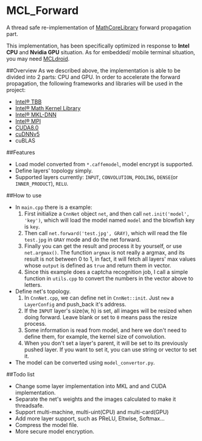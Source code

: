 # MCL_Forward
A thread safe re-implementation of [MathCoreLibrary](https://github.com/CompileSense/Temporary_MathCoreLibrary) forward propagation part.

This implementation, has been specifically optimized in response to **Intel CPU** and **Nvidia GPU** situation. As  for embedded/ mobile terminal situation, you may need [MCLdroid]().

##Overview
As we described above, the implementation is able to be divided into 2 parts: CPU and GPU. In order to accelerate the forward propagation, the following frameworks and libraries will be used in the project:
- [Intel® TBB](https://www.threadingbuildingblocks.org/)
- [Intel® Math Kernel Library](https://software.intel.com/en-us/intel-mkl)
- [Intel® MKL-DNN](https://github.com/01org/mkl-dnn)
- [Intel® MPI](https://software.intel.com/en-us/intel-mpi-library)
- [CUDA8.0](https://developer.nvidia.com/cuda-toolkit)
- [cuDNNv5](https://developer.nvidia.com/cudnn)
- cuBLAS

##Features
  * Load model converted from `*.caffemodel`, model encrypt is supported.
  * Define layers' topology simply.
  * Supported layers currently: `INPUT`, `CONVOLUTION`, `POOLING`, `DENSE`(or `INNER_PRODUCT`), `RELU`.

##How to use
  * In `main.cpp` there is a example:
    1. First initialize a `CnnNet` object `net`, and then call `net.init('model', 'key')`, which will load the model named `model` and the blowfish key is `key`.
    2. Then call `net.forward('test.jpg', GRAY)`, which will read the file `test.jpg` in `GRAY` mode and do the net forward.
    3. Finally you can get the result and process it by yourself, or use `net.argmax()`. The function `argmax` is not really a argmax, and its result is not between 0 to 1, in fact, it will fetch all layers' max values whose `output` is defined as `true` and return them in vector.
    4. Since this example does a captcha recognition job, I call a simple function in `utils.cpp` to convert the numbers in the vector above to letters.
  * Define net's topology.
    1. In `CnnNet.cpp`, we can define net in `CnnNet::init`. Just `new` a `LayerConfig` and push_back it's address.
    2. If the `INPUT` layer's size(w, h) is set, all images will be resized when doing forward. Leave blank or set to `0` means pass the resize process.
    3. Some information is read from model, and here we don't need to define them, for example, the kernel size of convolution.
    4. When you don't set a layer's parent, it will be set to its previously pushed layer. If you want to set it, you can use string or vector to set it.
  * The model can be converted using `model_convertor.py`.

##Todo list
  * Change some layer implementation into MKL and  and CUDA implementation.
  * Separate the net's weights and the images calculated to make it threadsafe.
  * Support multi-machine, multi-uint(CPU) and multi-card(GPU)
  * Add more layer support, such as PReLU, Eltwise, Softmax...
  * Compress the model file.
  * More secure model encryption.
